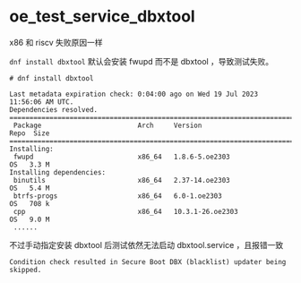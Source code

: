 # oe_test_service_dbxtool

x86 和 riscv 失败原因一样

``dnf install dbxtool`` 默认会安装 fwupd 而不是 dbxtool ，导致测试失败。

```
# dnf install dbxtool

Last metadata expiration check: 0:04:00 ago on Wed 19 Jul 2023 11:56:06 AM UTC.
Dependencies resolved.
================================================================================
 Package                        Arch     Version                     Repo  Size
================================================================================
Installing:
 fwupd                          x86_64   1.8.6-5.oe2303              OS   3.3 M
Installing dependencies:
 binutils                       x86_64   2.37-14.oe2303              OS   5.4 M
 btrfs-progs                    x86_64   6.0-1.oe2303                OS   708 k
 cpp                            x86_64   10.3.1-26.oe2303            OS   9.0 M
 ......
```

不过手动指定安装 dbxtool 后测试依然无法启动 dbxtool.service ，且报错一致

```
Condition check resulted in Secure Boot DBX (blacklist) updater being skipped.
```


